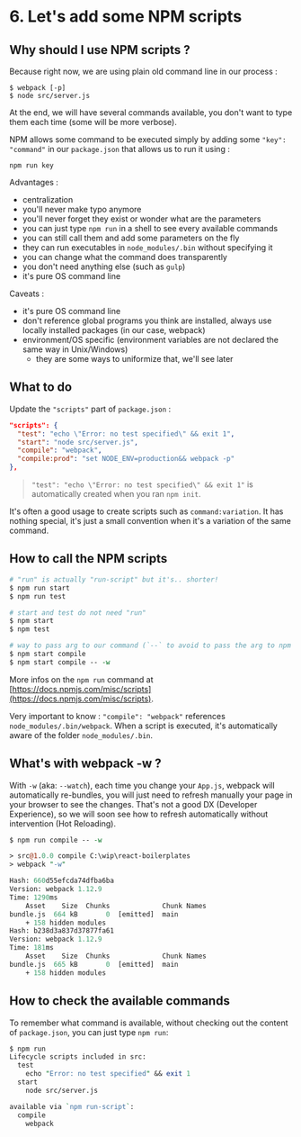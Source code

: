 # 6. Let's add some NPM scripts

## Why should I use NPM scripts ?

Because right now, we are using plain old command line in our process :

```
$ webpack [-p]
$ node src/server.js
```

At the end, we will have several commands available, you don't want to type them each time (some will be more verbose).

NPM allows some command to be executed simply by adding some `"key": "command"` in our `package.json` that allows us to run it using :

```
npm run key
```

Advantages :

- centralization
- you'll never make typo anymore
- you'll never forget they exist or wonder what are the parameters
- you can just type `npm run` in a shell to see every available commands
- you can still call them and add some parameters on the fly
- they can run executables in `node_modules/.bin` without specifying it
- you can change what the command does transparently 
- you don't need anything else (such as `gulp`)
- it's pure OS command line

Caveats :

- it's pure OS command line
- don't reference global programs you think are installed, always use locally installed packages (in our case, webpack)
- environment/OS specific (environment variables are not declared the same way in Unix/Windows)
  - they are some ways to uniformize that, we'll see later

## What to do

Update the `"scripts"` part of `package.json` :

```json
"scripts": {
  "test": "echo \"Error: no test specified\" && exit 1",
  "start": "node src/server.js",
  "compile": "webpack",
  "compile:prod": "set NODE_ENV=production&& webpack -p"
},
```

> `"test": "echo \"Error: no test specified\" && exit 1"` is automatically created when you ran `npm init`.

It's often a good usage to create scripts such as `command:variation`. It has nothing special, it's just a small convention when it's a variation of the same command.

## How to call the NPM scripts

```perl
# "run" is actually "run-script" but it's.. shorter!
$ npm run start
$ npm run test

# start and test do not need "run"
$ npm start
$ npm test 

# way to pass arg to our command (`--` to avoid to pass the arg to npm itself)
$ npm start compile
$ npm start compile -- -w
```

More infos on the `npm run` command at [https://docs.npmjs.com/misc/scripts](https://docs.npmjs.com/misc/scripts).

Very important to know : `"compile": "webpack"` references `node_modules/.bin/webpack`.
When a script is executed, it's automatically aware of the folder `node_modules/.bin`.

## What's with webpack -w ?

With `-w` (aka: `--watch`), each time you change your `App.js`, webpack will automatically re-bundles, you will just need to refresh manually your page in your browser to see the changes. That's not a good DX (Developer Experience), so we will soon see how to refresh automatically without intervention (Hot Reloading).

```perl
$ npm run compile -- -w

> src@1.0.0 compile C:\wip\react-boilerplates
> webpack "-w"

Hash: 660d55efcda74dfba6ba
Version: webpack 1.12.9
Time: 1290ms
    Asset    Size  Chunks             Chunk Names
bundle.js  664 kB       0  [emitted]  main
    + 158 hidden modules
Hash: b238d3a837d37877fa61
Version: webpack 1.12.9
Time: 181ms
    Asset    Size  Chunks             Chunk Names
bundle.js  665 kB       0  [emitted]  main
    + 158 hidden modules
```

## How to check the available commands

To remember what command is available, without checking out the content of `package.json`, you can just type `npm run`:

```perl
$ npm run
Lifecycle scripts included in src:
  test
    echo "Error: no test specified" && exit 1
  start
    node src/server.js

available via `npm run-script`:
  compile
    webpack
```
